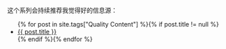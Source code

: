 这个系列会持续推荐我觉得好的信息源：

<ul>
    {% for post in site.tags["Quality Content"] %}{% if post.title != null %}
    <li class="entry-title"><a href="{{ site.url }}{{ post.url }}" title="{{ post.title }}">{{ post.title }}</a></li>
    {% endif %}{% endfor %}
</ul>
